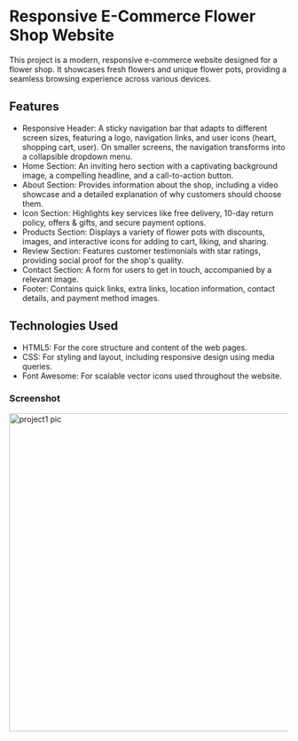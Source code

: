 <h1>Responsive E-Commerce Flower Shop Website</h1>

<p>This project is a modern, responsive e-commerce website designed for a flower shop. It showcases fresh flowers and unique flower pots, providing a seamless browsing experience across various devices.</p>

<h2>Features</h2>

<ul>

<li>Responsive Header: A sticky navigation bar that adapts to different screen sizes, featuring a logo, navigation links, and user icons (heart, shopping cart, user). On smaller screens, the navigation transforms into a collapsible dropdown menu.</li>

<li>Home Section: An inviting hero section with a captivating background image, a compelling headline, and a call-to-action button.</li>

<li>About Section: Provides information about the shop, including a video showcase and a detailed explanation of why customers should choose them.</li>

<li>Icon Section: Highlights key services like free delivery, 10-day return policy, offers & gifts, and secure payment options.</li>

<li>Products Section: Displays a variety of flower pots with discounts, images, and interactive icons for adding to cart, liking, and sharing.</li>

<li>Review Section: Features customer testimonials with star ratings, providing social proof for the shop's quality.</li>

<li>Contact Section: A form for users to get in touch, accompanied by a relevant image.</li>

<li>Footer: Contains quick links, extra links, location information, contact details, and payment method images.</li>

</ul>

<h2>Technologies Used</h2>

<ul>

<li>HTML5: For the core structure and content of the web pages.</li>

<li>CSS: For styling and layout, including responsive design using media queries.</li>

<li>Font Awesome: For scalable vector icons used throughout the website.</li>

</ul>



<h3>Screenshot</h3>

<img width="1318" height="573" alt="project1 pic" src="https://github.com/user-attachments/assets/57a415a4-e1d2-4914-9378-62b464d1616b" />
